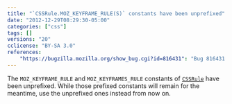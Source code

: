 ```yaml
---
title: "`CSSRule.MOZ_KEYFRAME_RULE(S)` constants have been unprefixed"
date: "2012-12-29T08:29:30-05:00"
categories: ["css"]
tags: []
versions: "20"
cclicense: "BY-SA 3.0"
references:
    "https://bugzilla.mozilla.org/show_bug.cgi?id=816431": "Bug 816431 – unprefix CSSRule.MOZ_KEYFRAME{,S}_RULE constants"
---
```

The `MOZ_KEYFRAME_RULE` and `MOZ_KEYFRAMES_RULE` constants of [`CSSRule`](https://developer.mozilla.org/en-US/docs/Web/API/CSSRule) have been unprefixed. While those prefixed constants will remain for the meantime, use the unprefixed ones instead from now on.
